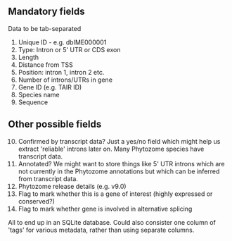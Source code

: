 
## Mandatory fields ##

Data to be tab-separated

1. Unique ID - e.g. dbIME000001
2. Type: Intron or 5' UTR or CDS exon
3. Length
4. Distance from TSS
5. Position: intron 1, intron 2 etc.
6. Number of introns/UTRs in gene
7. Gene ID (e.g. TAIR ID)
8. Species name
9. Sequence

## Other possible fields ##

10. Confirmed by transcript data? Just a yes/no field which might help us extract 'reliable' introns later on. Many Phytozome species have transcript data.
11. Annotated? We might want to store things like 5' UTR introns which are not currently in the Phytozome annotations but which can be inferred from transcript data.
12. Phytozome release details (e.g. v9.0)
13. Flag to mark whether this is a gene of interest (highly expressed or conserved?)
14. Flag to mark whether gene is involved in alternative splicing

All to end up in an SQLite database. Could also consister one column of 'tags' for various metadata, rather than using separate columns.